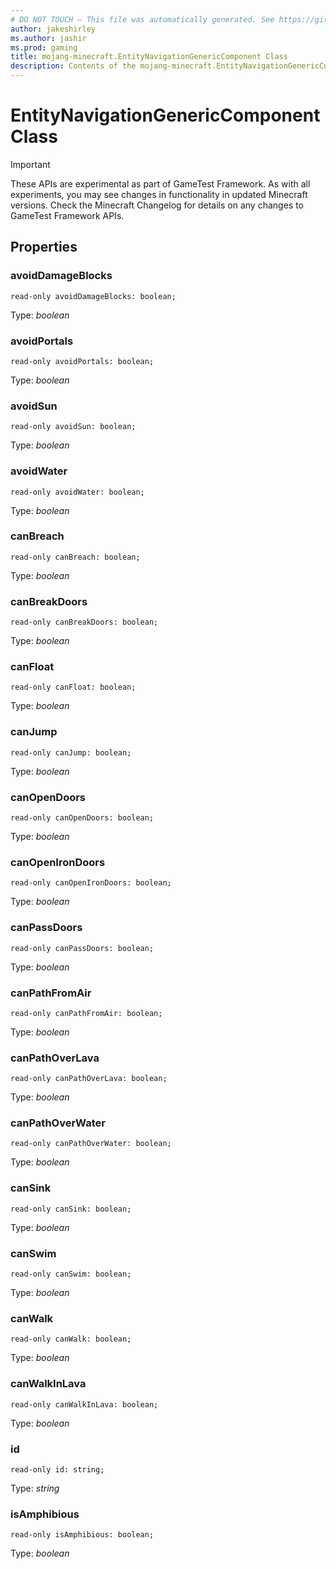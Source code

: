 ```yaml
---
# DO NOT TOUCH — This file was automatically generated. See https://github.com/Mojang/MinecraftScriptingApiDocsGenerator to modify descriptions, examples, etc.
author: jakeshirley
ms.author: jashir
ms.prod: gaming
title: mojang-minecraft.EntityNavigationGenericComponent Class
description: Contents of the mojang-minecraft.EntityNavigationGenericComponent class.
---
```

# EntityNavigationGenericComponent Class
>[!IMPORTANT]
>These APIs are experimental as part of GameTest Framework. As with all experiments, you may see changes in functionality in updated Minecraft versions. Check the Minecraft Changelog for details on any changes to GameTest Framework APIs.


## Properties
### **avoidDamageBlocks**
`read-only avoidDamageBlocks: boolean;`

Type: *boolean*


### **avoidPortals**
`read-only avoidPortals: boolean;`

Type: *boolean*


### **avoidSun**
`read-only avoidSun: boolean;`

Type: *boolean*


### **avoidWater**
`read-only avoidWater: boolean;`

Type: *boolean*


### **canBreach**
`read-only canBreach: boolean;`

Type: *boolean*


### **canBreakDoors**
`read-only canBreakDoors: boolean;`

Type: *boolean*


### **canFloat**
`read-only canFloat: boolean;`

Type: *boolean*


### **canJump**
`read-only canJump: boolean;`

Type: *boolean*


### **canOpenDoors**
`read-only canOpenDoors: boolean;`

Type: *boolean*


### **canOpenIronDoors**
`read-only canOpenIronDoors: boolean;`

Type: *boolean*


### **canPassDoors**
`read-only canPassDoors: boolean;`

Type: *boolean*


### **canPathFromAir**
`read-only canPathFromAir: boolean;`

Type: *boolean*


### **canPathOverLava**
`read-only canPathOverLava: boolean;`

Type: *boolean*


### **canPathOverWater**
`read-only canPathOverWater: boolean;`

Type: *boolean*


### **canSink**
`read-only canSink: boolean;`

Type: *boolean*


### **canSwim**
`read-only canSwim: boolean;`

Type: *boolean*


### **canWalk**
`read-only canWalk: boolean;`

Type: *boolean*


### **canWalkInLava**
`read-only canWalkInLava: boolean;`

Type: *boolean*


### **id**
`read-only id: string;`

Type: *string*


### **isAmphibious**
`read-only isAmphibious: boolean;`

Type: *boolean*




